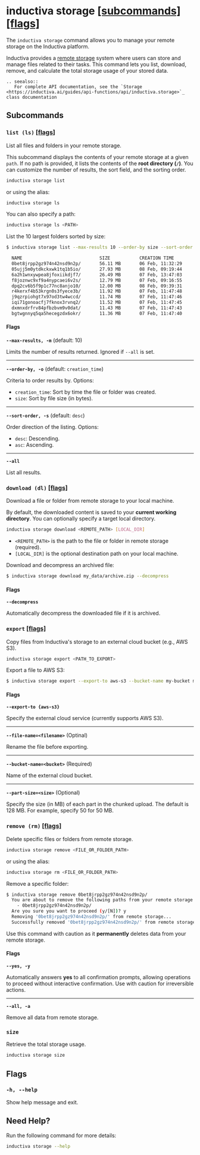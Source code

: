 # inductiva storage [\[subcommands\]](#subcommands) [\[flags\]](#flags)

The `inductiva storage` command allows you to manage your remote storage on the Inductiva platform.

Inductiva provides a [remote storage](../../how-it-works/cloud-storage/index.md) system where users can store and manage
files related to their tasks. This command lets you list, download, remove, and calculate the total storage usage of your stored data.

````{eval-rst}
.. seealso::
   For complete API documentation, see the `Storage <https://inductiva.ai/guides/api-functions/api/inductiva.storage>`_ class documentation
````

## Subcommands

### `list (ls)` [\[flags\]](#flags-for-list)
List all files and folders in your remote storage.

This subcommand displays the contents of your remote storage at a given `path`. If no path is provided, it lists the contents of the **root directory (`/`)**. You can customize the number of results, the sort field, and the sorting order.

```sh
inductiva storage list
```

or using the alias:

```sh
inductiva storage ls
```

You can also specify a path:

```sh
inductiva storage ls <PATH>
```

List the 10 largest folders sorted by size:
```bash
$ inductiva storage list --max-results 10 --order-by size --sort-order desc

  NAME                             SIZE           CREATION TIME
  0bet8jrpp2gz974n42nsd9n2p/       56.11 MB       06 Feb, 11:32:29
  05ujj5m0ytdkckxwk1tq1b5io/       27.93 MB       08 Feb, 09:19:44
  6a2h1wnxywpea8jfoxiikdjf7/       26.49 MB       07 Feb, 13:47:03
  f8joznwc9xf9a4nypcaei6v2s/       12.79 MB       07 Feb, 09:16:55
  dpq2cv6b5f9p1c77nc8anjo10/       12.00 MB       08 Feb, 09:39:31
  r4kerxf4b53krgn0s3fyece3b/       11.92 MB       07 Feb, 11:47:48
  j9qzrpiohgt7x97od3tw4wccd/       11.74 MB       07 Feb, 11:47:46
  iqi71gonoacfj7fknox3rvnq2/       11.52 MB       07 Feb, 11:47:45
  dxmnxdrfrv84pfbzbvm9v0dat/       11.43 MB       07 Feb, 11:47:43
  bgtwgnnyq5qa5hecegzdx6okr/       11.36 MB       07 Feb, 11:47:40
```

<h4 id="flags-for-list">Flags</h4>

**`--max-results, -m`** (default: 10)

Limits the number of results returned. Ignored if `--all` is set.

---

**`--order-by, -o`** (default: `creation_time`)

Criteria to order results by. Options:

- `creation_time`: Sort by time the file or folder was created.
- `size`: Sort by file size (in bytes).

---

**`--sort-order, -s`** (default: `desc`)

Order direction of the listing. Options:

- `desc`: Descending.
- `asc`: Ascending.

---

**`--all`**

List all results.

### `download (dl)` [\[flags\]](#flags-for-download)
Download a file or folder from remote storage to your local machine.

By default, the downloaded content is saved to your **current working directory**. You can optionally specify a target local directory.

```sh
inductiva storage download <REMOTE_PATH> [LOCAL_DIR]
```
- `<REMOTE_PATH>` is the path to the file or folder in remote storage (required).
- `[LOCAL_DIR]` is the optional destination path on your local machine.

Download and decompress an archived file:

```sh
$ inductiva storage download my_data/archive.zip --decompress
```

<h4 id="flags-for-download">Flags</h4>

**`--decompress`**

Automatically decompress the downloaded file if it is archived.

### `export` [\[flags\]](#flags-for-export)
Copy files from Inductiva's storage to an external cloud bucket (e.g., AWS S3).

```sh
inductiva storage export <PATH_TO_EXPORT>
```

Export a file to AWS S3:

```sh
$ inductiva storage export --export-to aws-s3 --bucket-name my-bucket my_data/file1.txt
```

<h4 id="flags-for-download">Flags</h4>

**`--export-to {aws-s3}`**

Specify the external cloud service (currently supports AWS S3).

---

**`--file-name=<filename>`** (Optinal)

Rename the file before exporting.

---

**`--bucket-name=<bucket>`** (Required)

Name of the external cloud bucket.

---

**`--part-size=<size>`** (Optional)

Specify the size (in MB) of each part in the chunked upload. The default is 128 MB. For example, specify 50 for 50 MB.

### `remove (rm)` [\[flags\]](#flags-for-remove)
Delete specific files or folders from remote storage.

```sh
inductiva storage remove <FILE_OR_FOLDER_PATH>
```

or using the alias:

```sh
inductiva storage rm <FILE_OR_FOLDER_PATH>
```

Remove a specific folder:

```sh
$ inductiva storage remove 0bet8jrpp2gz974n42nsd9n2p/
  You are about to remove the following paths from your remote storage space:
    - 0bet8jrpp2gz974n42nsd9n2p/
  Are you sure you want to proceed (y/[N])? y
  Removing '0bet8jrpp2gz974n42nsd9n2p/' from remote storage...
  Successfully removed '0bet8jrpp2gz974n42nsd9n2p/' from remote storage.
```

Use this command with caution as it **permanently** 
deletes data from your remote storage. 

<h4 id="flags-for-remove">Flags</h4>

**`--yes, -y`**

Automatically answers **yes** to all confirmation prompts, allowing operations to proceed without interactive confirmation. Use with caution for irreversible actions.

---

**`--all, -a`**

Remove all data from remote storage.

### `size`
Retrieve the total storage usage.

```sh
inductiva storage size
```

## Flags
### `-h, --help`

Show help message and exit.

## Need Help?
Run the following command for more details:

```sh
inductiva storage --help
```


